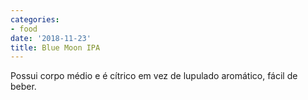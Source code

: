 ```yaml
---
categories:
- food
date: '2018-11-23'
title: Blue Moon IPA
---
```


Possui corpo médio e é cítrico em vez de lupulado aromático, fácil de beber.